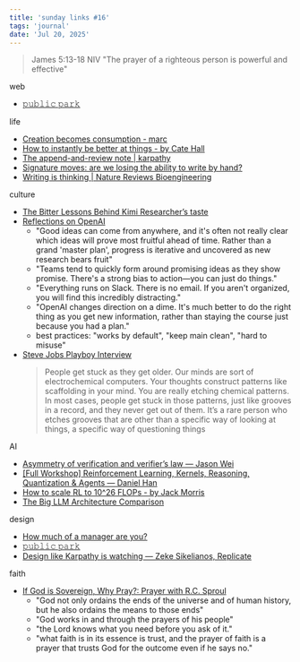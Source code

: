 ```yaml
---
title: 'sunday links #16'
tags: 'journal'
date: 'Jul 20, 2025'
---
```


> James 5:13-18 NIV "The prayer of a righteous person is powerful and effective"

web

- [𝚙𝚞𝚋𝚕𝚒𝚌 𝚙𝚊𝚛𝚔](https://www.publicpark.info/)

life

- [Creation becomes consumption - marc](https://marcgmbh.substack.com/p/creation-becomes-consumption)
- [How to instantly be better at things - by Cate Hall](https://usefulfictions.substack.com/p/how-to-instantly-be-better-at-anything)
- [The append-and-review note | karpathy](https://karpathy.bearblog.dev/the-append-and-review-note/)
- [Signature moves: are we losing the ability to write by hand?](https://www.theguardian.com/news/2025/jan/21/signature-moves-are-we-losing-the-ability-to-write-by-hand)
- [Writing is thinking | Nature Reviews Bioengineering](https://www.nature.com/articles/s44222-025-00323-4)

culture

- [The Bitter Lessons Behind Kimi Researcher’s taste](https://medium.com/@xinyijin715/maker-story-the-bitter-lessons-behind-kimi-researchers-ui-6654ec66662c)
- [Reflections on OpenAI](https://calv.info/openai-reflections)
  - "Good ideas can come from anywhere, and it's often not really clear which ideas will prove most fruitful ahead of time. Rather than a grand 'master plan', progress is iterative and uncovered as new research bears fruit"
  - "Teams tend to quickly form around promising ideas as they show promise. There's a strong bias to action—you can just do things."
  - "Everything runs on Slack. There is no email. If you aren't organized, you will find this incredibly distracting."
  - "OpenAI changes direction on a dime. It's much better to do the right thing as you get new information, rather than staying the course just because you had a plan."
  - best practices: "works by default", "keep main clean", "hard to misuse"
- [Steve Jobs Playboy Interview](https://justinjay.wang/steve-jobs-playboy-interview/)
  > People get stuck as they get older. Our minds are sort of electrochemical computers. Your thoughts construct patterns like scaffolding in your mind. You are really etching chemical patterns. In most cases, people get stuck in those patterns, just like grooves in a record, and they never get out of them. It’s a rare person who etches grooves that are other than a specific way of looking at things, a specific way of questioning things

AI

- [Asymmetry of verification and verifier’s law — Jason Wei](https://www.jasonwei.net/blog/asymmetry-of-verification-and-verifiers-law)
- [[Full Workshop] Reinforcement Learning, Kernels, Reasoning, Quantization & Agents — Daniel Han](https://www.youtube.com/watch?v=OkEGJ5G3foU)
- [How to scale RL to 10^26 FLOPs - by Jack Morris](https://blog.jxmo.io/p/how-to-scale-rl-to-1026-flops)
- [The Big LLM Architecture Comparison](https://magazine.sebastianraschka.com/p/the-big-llm-architecture-comparison)

design

- [How much of a manager are you?](https://calv.info/how-much-of-a-manager)
- [𝚙𝚞𝚋𝚕𝚒𝚌 𝚙𝚊𝚛𝚔](https://www.publicpark.info/)
- [Design like Karpathy is watching — Zeke Sikelianos, Replicate](https://www.youtube.com/watch?v=huQPkrwVWwc)

faith

- [If God is Sovereign, Why Pray?: Prayer with R.C. Sproul](https://www.youtube.com/watch?v=3VxyGP7z2rk)
  - "God not only ordains the ends of the universe and of human history, but he also ordains the means to those ends"
  - "God works in and through the prayers of his people"
  - "the Lord knows what you need before you ask of it."
  - "what faith is in its essence is trust, and the prayer of faith is a prayer that trusts God for the outcome even if he says no."
